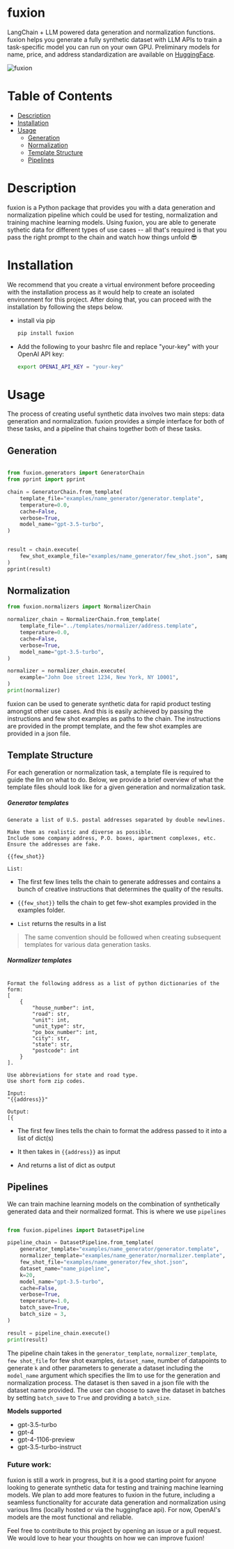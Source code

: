 # fuxion
LangChain + LLM powered data generation and normalization functions. 
fuxion helps you generate a fully synthetic dataset with LLM APIs to train a task-specific model you can run on your own GPU.
Preliminary models for name, price, and address standardization are available on [HuggingFace](https://huggingface.co/PragmaticMachineLearning).

![fuxion](/assets/fuxion.png)
# Table of Contents
* [Description](#description)
* [Installation](#installation)
* [Usage](#usage)
  * [Generation](#generation)
  * [Normalization](#normalization)
  * [Template Structure](#template-structure)
  * [Pipelines](#pipelines)

# Description
fuxion is a Python package that provides you with a data generation and normalization pipeline which could be used for testing, normalization and training machine learning models. Using fuxion, you are able to generate sythetic data for different types of use cases -- all that's required is that you pass the right prompt to the chain and watch how things unfold :sunglasses:

# Installation

We recommend that you create a virtual environment before proceeding with the installation process as it would help to create an isolated environment for this project. After doing that, you can proceed with the installation by following the steps below.

- install via pip

  ```bash
  pip install fuxion
  ```
- Add the following to your bashrc file and replace "your-key" with your OpenAI API key: 
  
  ```bash
  export OPENAI_API_KEY = "your-key"
  ```   
# Usage

The process of creating useful synthetic data involves two main steps: data generation and normalization. fuxion provides a simple interface for both of these tasks, and a pipeline that chains together both of these tasks. 

## Generation
```python

from fuxion.generators import GeneratorChain
from pprint import pprint

chain = GeneratorChain.from_template(
    template_file="examples/name_generator/generator.template",
    temperature=0.0,
    cache=False,
    verbose=True,
    model_name="gpt-3.5-turbo",
)


result = chain.execute(
    few_shot_example_file="examples/name_generator/few_shot.json", sample_size=3
)
pprint(result)
```

## Normalization

```python
from fuxion.normalizers import NormalizerChain

normalizer_chain = NormalizerChain.from_template(
    template_file="../templates/normalizer/address.template",
    temperature=0.0,
    cache=False,
    verbose=True,
    model_name="gpt-3.5-turbo",
)

normalizer = normalizer_chain.execute(
    example="John Doe street 1234, New York, NY 10001",
)
print(normalizer)

```

fuxion can be used to generate synthetic data for rapid product testing amongst other use cases. And this is easily achieved by passing the instructions and few shot examples as paths to the chain. The instructions are provided in the prompt template, and the few shot examples are provided in a json file. 



## Template Structure

For each generation or normalization task, a template file is required to guide the llm on what to do. Below, we provide a brief overview of what the template files should look like for a given generation and normalization task.


##### Generator templates
```
Generate a list of U.S. postal addresses separated by double newlines.  

Make them as realistic and diverse as possible.
Include some company address, P.O. boxes, apartment complexes, etc.
Ensure the addresses are fake.

{{few_shot}}

List:
```

* The first few lines tells the chain to generate addresses and contains a bunch of creative instructions that determines the quality of the results.

* `{{few_shot}}` tells the chain to get few-shot examples provided in the examples folder.

* `List` returns the results in a list 

> The same convention should be followed when creating subsequent templates for various data generation tasks.


##### Normalizer templates

``` 

Format the following address as a list of python dictionaries of the form:
[
    { 
        "house_number": int, 
        "road": str, 
        "unit": int, 
        "unit_type": str, 
        "po_box_number": int, 
        "city": str, 
        "state": str, 
        "postcode": int 
    }
]. 

Use abbreviations for state and road type.
Use short form zip codes.

Input:
"{{address}}"

Output:
[{
```

* The first few lines tells the chain to format the address passed to it into a list of dict(s)

* It then takes in `{{address}}` as input
* And returns a list of dict as output



## Pipelines
We can train machine learning models on the combination of synthetically generated data and their normalized format. This is where we use `pipelines` 

```python

from fuxion.pipelines import DatasetPipeline

pipeline_chain = DatasetPipeline.from_template(
    generator_template="examples/name_generator/generator.template",
    normalizer_template="examples/name_generator/normalizer.template",
    few_shot_file="examples/name_generator/few_shot.json",
    dataset_name="name_pipeline",
    k=20,
    model_name="gpt-3.5-turbo",
    cache=False,
    verbose=True,
    temperature=1.0,
    batch_save=True,
    batch_size = 3,
)

result = pipeline_chain.execute()
print(result)
```

The pipeline chain takes in the `generator_template`, `normalizer_template`, `few shot_file` for few shot examples, `dataset_name`, number of datapoints to generate `k` and other parameters to generate a dataset including the `model_name` argument which specifies the llm to use for the generation and normalization process. The dataset is then saved in a json file with the dataset name provided. The user can choose to save the dataset in batches by setting `batch_save` to `True` and providing a `batch_size`.


<b> Models supported </b>

* gpt-3.5-turbo 
* gpt-4
* gpt-4-1106-preview 
* gpt-3.5-turbo-instruct


### Future work: 

fuxion is still a work in progress, but it is a good starting point for anyone looking to generate synthetic data for testing and training machine learning models. We plan to add more features to fuxion in the future, including a seamless functionality for accurate data generation and normalization using various llms (locally hosted or via the huggingface api). For now, OpenAI's models are the most functional and reliable. 

Feel free to contribute to this project by opening an issue or a pull request. We would love to hear your thoughts on how we can improve fuxion!
